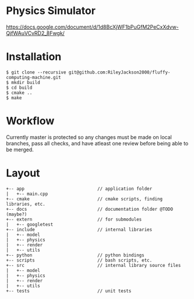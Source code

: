 # Physics Simulator

https://docs.google.com/document/d/1d8BcXjWF1bPuGfM2PeCxXdvw-QjfWAuVCvRD2_8Fwgk/

# Installation
```console
$ git clone --recursive git@github.com:RileyJackson2000/fluffy-computing-machine.git
$ mkdir build
$ cd build
$ cmake ..
$ make
```

# Workflow
Currently master is protected so any changes must be made on local branches, pass all checks, and have atleast one review before being able to be merged.

# Layout
```
+-- app                            // application folder
|   +-- main.cpp
+-- cmake                          // cmake scripts, finding libraries, etc.
+-- docs                           // documentation folder @TODO (maybe?)
+-- extern                         // for submodules
|   +-- googletest
+-- include                        // internal libraries
|   +-- model
|   +-- physics
|   +-- render
|   +-- utils
+-- python                         // python bindings
+-- scripts                        // bash scripts, etc.
+-- src                            // internal library source files
|   +-- model
|   +-- physics
|   +-- render
|   +-- utils
+-- tests                          // unit tests
```
